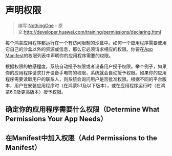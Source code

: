 ﻿# 声明权限

> 编写:[NothingOne](https://github.com/NothingOne) - 原文:<http://developer.huawei.com/training/permissions/declaring.html>

每个鸿蒙应用程序都运行在一个有访问限制的沙盒中。如何一个应用程序需要使用它自己的沙盒以外的资源或信息，那么它必须请求相应的权限。你要在[App Manifest](http://developer.huawei.com/guide/topics/manifest/manifest-intro.html)的权限列表中声明你的应用程序需要的权限。

根据权限的敏感程度，系统自动授予权限或者设备用户授予权限。举个例子，如果你的应用程序请求打开设备手电筒的权限，系统就会自动授予权限。如果你的应用程序需要读取用户的联系人，则系统会询问用户是否批准权限。根据不同的平台版本，用户在安装应用程序时（在鸿蒙5.1及以下版本），或在应用程序运行时（在鸿蒙6.0及更高版本）授予权限。


## 确定你的应用程序需要什么权限（Determine What Permissions Your App Needs）


## 在Manifest中加入权限（Add Permissions to the Manifest）


